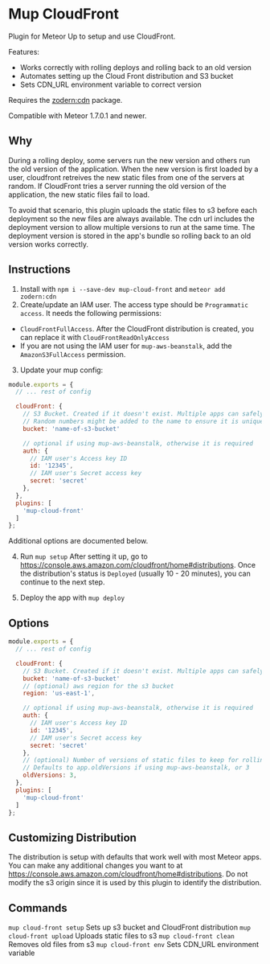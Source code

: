 # Mup CloudFront

Plugin for Meteor Up to setup and use CloudFront.

Features:
- Works correctly with rolling deploys and rolling back to an old version
- Automates setting up the Cloud Front distribution and S3 bucket
- Sets CDN_URL environment variable to correct version

Requires the [zodern:cdn](https://atmospherejs.com/zodern/cdn) package.

Compatible with Meteor 1.7.0.1 and newer.

## Why

During a rolling deploy, some servers run the new version and others run the old version of the application. When the new version is first loaded by a user, cloudfront retreives the new static files from one of the servers at random. If CloudFront tries a server running the old version of the application, the new static files fail to load.

To avoid that scenario, this plugin uploads the static files to s3 before each deployment so the new files are always available. The cdn url includes the deployment version to allow multiple versions to run at the same time. The deployment version is stored in the app's bundle so rolling back to an old version works correctly.

## Instructions

1) Install with `npm i --save-dev mup-cloud-front` and `meteor add zodern:cdn`
2) Create/update an IAM user. The access type should be `Programmatic access`. It needs the following permissions:
- `CloudFrontFullAccess`. After the CloudFront distribution is created, you can replace it with `CloudFrontReadOnlyAccess`
- If you are not using the IAM user for `mup-aws-beanstalk`, add the `AmazonS3FullAccess` permission.

3) Update your mup config:
```js
module.exports = {
  // ... rest of config

  cloudFront: {
    // S3 Bucket. Created if it doesn't exist. Multiple apps can safely share the bucket.
    // Random numbers might be added to the name to ensure it is unique.
    bucket: 'name-of-s3-bucket'

    // optional if using mup-aws-beanstalk, otherwise it is required
    auth: {
      // IAM user's Access key ID
      id: '12345',
      // IAM user's Secret access key
      secret: 'secret'
    },
  },
  plugins: [
    'mup-cloud-front'
  ]
};
```

Additional options are documented below.

4) Run `mup setup`
After setting it up, go to https://console.aws.amazon.com/cloudfront/home#distributions. Once the distribution's status is `Deployed` (usually 10 - 20 minutes), you can continue to the next step.

5) Deploy the app with `mup deploy`

## Options

```js
module.exports = {
  // ... rest of config

  cloudFront: {
    // S3 Bucket. Created if it doesn't exist. Multiple apps can safely share the bucket
    bucket: 'name-of-s3-bucket'
    // (optional) aws region for the s3 bucket
    region: 'us-east-1',

    // optional if using mup-aws-beanstalk, otherwise it is required
    auth: {
      // IAM user's Access key ID
      id: '12345',
      // IAM user's Secret access key
      secret: 'secret'
    },
    // (optional) Number of versions of static files to keep for rolling back to an older application version
    // Defaults to app.oldVersions if using mup-aws-beanstalk, or 3
    oldVersions: 3,
  },
  plugins: [
    'mup-cloud-front'
  ]
};
```

## Customizing Distribution

The distribution is setup with defaults that work well with most Meteor apps. You can make any additional changes you want to at https://console.aws.amazon.com/cloudfront/home#distributions.
Do not modify the s3 origin since it is used by this plugin to identify the distribution.

## Commands
`mup cloud-front setup` Sets up s3 bucket and CloudFront distribution
`mup cloud-front upload` Uploads static files to s3
`mup cloud-front clean` Removes old files from s3
`mup cloud-front env` Sets CDN_URL environment variable
